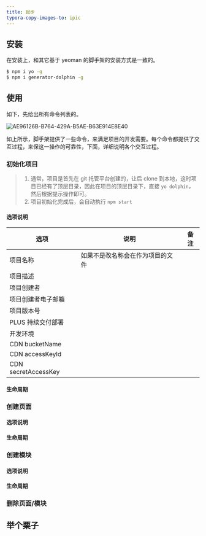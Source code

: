 ```yaml
---
title: 起步
typora-copy-images-to: ipic
---
```


## 安装

在安装上，和其它基于 yeoman 的脚手架的安装方式是一致的。

```bash
$ npm i yo -g 
$ npm i generator-dolphin -g
```



## 使用

如下，先给出所有命令列表的。

![AE96126B-B764-429A-B5AE-B63E914E8E40](http://o6ul1xz4z.bkt.clouddn.com/2017-12-17-AE96126B-B764-429A-B5AE-B63E914E8E40.png)

如上所示，脚手架提供了一些命令，来满足项目的开发需要。每个命令都提供了交互过程，来保这一操作的可靠性，下面，详细说明各个交互过程。

### 初始化项目

> 1. 通常，项目是首先在 git 托管平台创建的，让后 clone 到本地，这时项目已经有了顶层目录，因此在项目的顶层目录下，直接 `yo dolphin`， 然后根据提示操作即可。
> 2. 项目初始化完成后，会自动执行 `npm start`



#### 选项说明

| 选项                  | 说明               | 备注   |
| ------------------- | ---------------- | ---- |
| 项目名称                | 如果不是改名称会在作为项目的文件 |      |
| 项目描述                |                  |      |
| 项目创建者               |                  |      |
| 项目创建者电子邮箱           |                  |      |
| 项目版本号               |                  |      |
| PLUS 持续交付部署         |                  |      |
| 开发环境                |                  |      |
| CDN bucketName      |                  |      |
| CDN accessKeyId     |                  |      |
| CDN secretAccessKey |                  |      |

#### 生命周期



### 创建页面

#### 选项说明

#### 生命周期

### 创建模块

#### 选项说明

#### 生命周期

### 删除页面/模块



## 举个栗子

